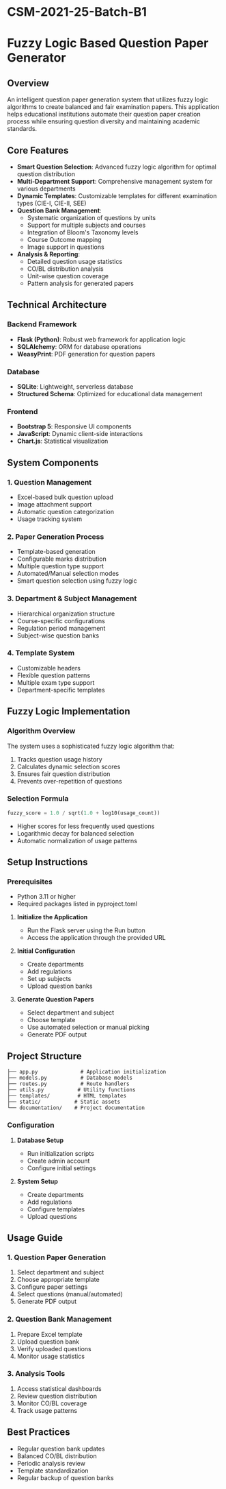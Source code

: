 # CSM-2021-25-Batch-B1

# Fuzzy Logic Based Question Paper Generator

## Overview
An intelligent question paper generation system that utilizes fuzzy logic algorithms to create balanced and fair examination papers. This application helps educational institutions automate their question paper creation process while ensuring question diversity and maintaining academic standards.

## Core Features
- **Smart Question Selection**: Advanced fuzzy logic algorithm for optimal question distribution
- **Multi-Department Support**: Comprehensive management system for various departments
- **Dynamic Templates**: Customizable templates for different examination types (CIE-I, CIE-II, SEE)
- **Question Bank Management**: 
  - Systematic organization of questions by units
  - Support for multiple subjects and courses
  - Integration of Bloom's Taxonomy levels
  - Course Outcome mapping
  - Image support in questions
- **Analysis & Reporting**:
  - Detailed question usage statistics
  - CO/BL distribution analysis
  - Unit-wise question coverage
  - Pattern analysis for generated papers

## Technical Architecture

### Backend Framework
- **Flask (Python)**: Robust web framework for application logic
- **SQLAlchemy**: ORM for database operations
- **WeasyPrint**: PDF generation for question papers

### Database
- **SQLite**: Lightweight, serverless database
- **Structured Schema**: Optimized for educational data management

### Frontend
- **Bootstrap 5**: Responsive UI components
- **JavaScript**: Dynamic client-side interactions
- **Chart.js**: Statistical visualization

## System Components

### 1. Question Management
- Excel-based bulk question upload
- Image attachment support
- Automatic question categorization
- Usage tracking system

### 2. Paper Generation Process
- Template-based generation
- Configurable marks distribution
- Multiple question type support
- Automated/Manual selection modes
- Smart question selection using fuzzy logic

### 3. Department & Subject Management
- Hierarchical organization structure
- Course-specific configurations
- Regulation period management
- Subject-wise question banks

### 4. Template System
- Customizable headers
- Flexible question patterns
- Multiple exam type support
- Department-specific templates

## Fuzzy Logic Implementation

### Algorithm Overview
The system uses a sophisticated fuzzy logic algorithm that:
1. Tracks question usage history
2. Calculates dynamic selection scores
3. Ensures fair question distribution
4. Prevents over-repetition of questions

### Selection Formula
```python
fuzzy_score = 1.0 / sqrt(1.0 + log10(usage_count))
```
- Higher scores for less frequently used questions
- Logarithmic decay for balanced selection
- Automatic normalization of usage patterns

## Setup Instructions

### Prerequisites
- Python 3.11 or higher
- Required packages listed in pyproject.toml

1. **Initialize the Application**
   - Run the Flask server using the Run button
   - Access the application through the provided URL

2. **Initial Configuration**
   - Create departments
   - Add regulations
   - Set up subjects
   - Upload question banks

3. **Generate Question Papers**
   - Select department and subject
   - Choose template
   - Use automated selection or manual picking
   - Generate PDF output

## Project Structure
```
├── app.py              # Application initialization
├── models.py           # Database models
├── routes.py           # Route handlers
├── utils.py           # Utility functions
├── templates/         # HTML templates
├── static/           # Static assets
└── documentation/    # Project documentation
```
### Configuration
1. **Database Setup**
   - Run initialization scripts
   - Create admin account
   - Configure initial settings

2. **System Setup**
   - Create departments
   - Add regulations
   - Configure templates
   - Upload questions

## Usage Guide

### 1. Question Paper Generation
1. Select department and subject
2. Choose appropriate template
3. Configure paper settings
4. Select questions (manual/automated)
5. Generate PDF output

### 2. Question Bank Management
1. Prepare Excel template
2. Upload question bank
3. Verify uploaded questions
4. Monitor usage statistics

### 3. Analysis Tools
1. Access statistical dashboards
2. Review question distribution
3. Monitor CO/BL coverage
4. Track usage patterns

## Best Practices
- Regular question bank updates
- Balanced CO/BL distribution
- Periodic analysis review
- Template standardization
- Regular backup of question banks
